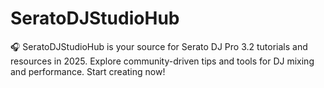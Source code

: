 # SeratoDJStudioHub
🎧 SeratoDJStudioHub is your source for Serato DJ Pro 3.2 tutorials and resources in 2025. Explore community-driven tips and tools for DJ mixing and performance. Start creating now!
